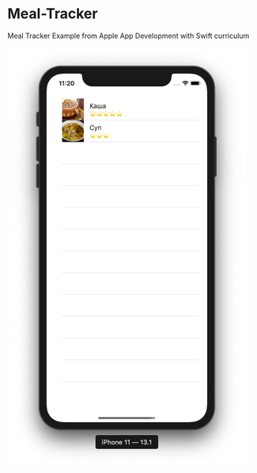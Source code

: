 # Meal-Tracker

Meal Tracker Example from Apple App Development with Swift curriculum

![Screenshot](https://github.com/dbystruev/Meal-Tracker/blob/master/Meal%20Tracker/Resources/screenshot.png?raw=true)
